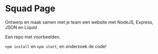 # Squad Page
Ontwerp en maak samen met je team een website met NodeJS, Express, JSON en Liquid

Een repo met voorbeelden.

`npm install` en `npm start`, en onderzoek de code!